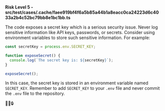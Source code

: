 **Risk Level 5 - src/test/cases/.cache/faee919bf4f6a5b85a44b1a8eacc0ca24223d6c4033a2b4c52bc79bb8e1bc1bb.ts**

The code exposes a secret key which is a serious security issue. Never log sensitive information like API keys, passwords, or secrets. Consider using environment variables to store such sensitive information. For example:

```typescript
const secretKey = process.env.SECRET_KEY;

function exposeSecret() {
  console.log(`The secret key is: ${secretKey}`);
}

exposeSecret();
```

In this case, the secret key is stored in an environment variable named `SECRET_KEY`. Remember to add `SECRET_KEY` to your `.env` file and never commit the `.env` file to the repository.

🔑❌🔒
